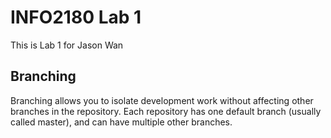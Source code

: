 # INFO2180 Lab 1
This is Lab 1 for Jason Wan 

## Branching 
 
Branching allows you to isolate development work without 
affecting other branches in the repository. Each repository 
has one default branch (usually called master), and can have 
multiple other branches.